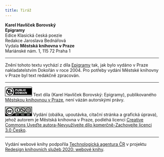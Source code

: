 ```yaml
---
title: Tiráž
---
```


**Karel Havlíček Borovský**  
**Epigramy**  
Edice Klasická česká poezie  
Redakce Jaroslava Bednářová  
Vydala **Městská knihovna v Praze**  
Mariánské nám. 1, 115 72 Praha 1  
[^1]: Definitio disciplinaris – věroučná definice.  
[^2]: Perfectibilitas fidei catholicae – dokonalost katolické víry.  
[^3]: Aus ihren Werken werder ihr sie erkennen – podle jejích skutků poznáte ji.  
[^4]: Demonstratio miraculorum – důkaz zázraků.  
[^5]: Ecclesia militans – církev bojující.  
[^6]: Evangelium sophisticum – sofistikované, chytrácké evangelium.  
[^7]: Societas Jesu – Tovaryšstvo Ježíšovo.  
[^8]: Vetus testamentum praefiguravit Novum – Starý zákon, předobraz Nového.  
[^9]: Erdengötter – zemští bohové.  
[^10]: Oberstlandesamtsprojekt – návrh nejvyššího zemského úřadu.  
[^11]: Ins Stammbuch Sr Hochgeboren – do památníku Jeho Výsosti.  
[^12]: Figura inversionis – způsob obratu.  
[^13]: Ius regale – panovnické právo.  
[^14]: _Professor iuris examinans dicit –_ Zkoušející profesor práva praví.  
[^15]: _Studiosus respondens dicit –_Odpovídající student praví.  
[^16]: Verba docent, exempla trahunt – slova poučují, příklady táhnou.  
[^17]: Antigall – rozuměj Gall = Havel (Havlíčkův pseudonym).  
[^18]: Triplex immaculatio – trojnásobná neposkvrněnost.  
[^19]: Umgang mit Menschen – styk s lidmi.  
[^20]: Beata Virgo Maria jesuitis salutem – Blahoslavená Panna Maria pozdravuje jezuity.  
[^21]: Les Bohémiens et les Caraïbes – Cikáni a moderní Karibové (indiánští lidojedi).  
[^22]: Landtag – zemský sněm.  
[^23]: Comparatio a maiori ad minus – přirovnání většího k menšímu.  
[^24]: _Kollarus_, poeta magnus nec non philantropus slavicus – Kollár, velký básník a slovanský. Lidumil.  
[^25]: _Gallus Borovianus_, qui habet malum cor – Havel Borovský, který má špatné srdce.  
[^26]: **Kollarus** oculos sursum tollit et dicit rimum – Kollár zvedne oči vzhůru a říká rým.  
[^27]: **Gallus procurrit** in scenam et despicienter dicit rimum – Havel vyběhne na scénu a s pohrdáním říká rým.  
[^28]: Initium sapientiae – počátek moudrosti.  
[^29]: Ex ungue leonem – podle drápu poznáš lva.  
[^30]: Versus memoriales  – verše k zapamatování.  
V MKP 2. elektronické vydání z 21. 10. 2022.

***

Znění tohoto textu vychází z díla [Epigramy](https://search.mlp.cz/cz/titul/epigramy/2396252/) tak, jak bylo vydáno v Praze nakladatelstvím Dokořán v roce 2004. Pro potřeby vydání Městské knihovny v Praze byl text redakčně zpracován.

***

[![0](./resources/image001.jpg)](http://creativecommons.org/publicdomain/mark/1.0/deed.cs)
Text díla (Karel Havlíček Borovský: Epigramy), publikovaného [Městskou knihovnou v Praze](https://www.mlp.cz/cz/), není vázán autorskými právy.

[![0](./resources/image002.jpg)](http://creativecommons.org/licenses/by-nc-sa/3.0/cz/)
Vydání (obálka, upoutávka, citační stránka a grafická úprava), jehož autorem je Městská knihovna v Praze, podléhá licenci [Creative Commons Uveďte autora-Nevyužívejte dílo komerčně-Zachovejte licenci 3.0 Česko](https://creativecommons.org/licenses/by-nc-sa/3.0/cz/).

***

Vydání webové knihy podpořila [Technologická agentura ČR](https://www.tacr.cz/) v projektu [Redesign knihovních služeb 2020: webové knihy](https://starfos.tacr.cz/cs/project/TL04000391).